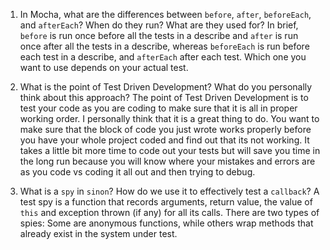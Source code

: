 <!-- Answers to the Short Answer Essay Questions go here -->

1.  In Mocha, what are the differences between `before`, `after`, `beforeEach`, and `afterEach`? When do they run? What are they used for?
    In brief, `before` is run once before all the tests in a describe and `after` is run once after all the tests in a describe, whereas `beforeEach` is run before each test in a describe, and `afterEach` after each test. Which one you want to use depends on your actual test.

2.  What is the point of Test Driven Development? What do you personally think about this approach?
    The point of Test Driven Development is to test your code as you are coding to make sure that it is all in proper working order. I personally think that it is a great thing to do. You want to make sure that the block of code you just wrote works properly before you have your whole project coded and find out that its not working. It takes a little bit more time to code out your tests but will save you time in the long run because you will know where your mistakes and errors are as you code vs coding it all out and then trying to debug.

3.  What is a `spy` in `sinon`? How do we use it to effectively test a `callback`?
    A test spy is a function that records arguments, return value, the value of `this` and exception thrown (if any) for all its calls. There are two types of spies: Some are anonymous functions, while others wrap methods that already exist in the system under test.
